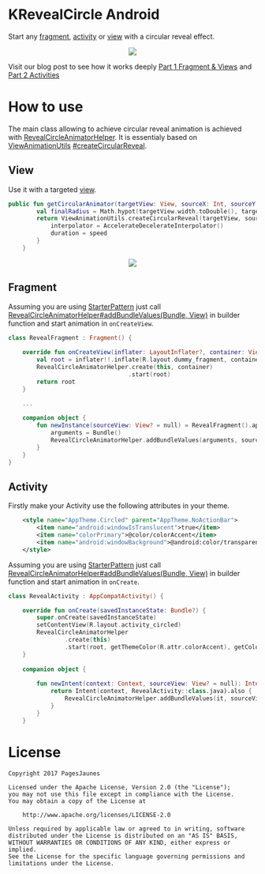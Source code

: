 # KRevealCircle Android

Start any [fragment](https://developer.android.com/guide/components/fragments.html), 
[activity](https://developer.android.com/guide/components/activities/index.html) or [view](https://developer.android.com/reference/android/view/View.html) with a circular reveal effect.

<p align="center">
<img src="http://developers.pagesjaunes.fr/content/images/2017/12/reveal_final.gif"/>
</p>

Visit our blog post to see how it works deeply <a href="developers.pagesjaunes.fr/reveal-your-app-reveal-your-app-part1-3">Part 1 Fragment & Views</a> and <a href="developers.pagesjaunes.fr/reveal-your-app-reveal-your-app-part2">Part 2 Activities</a>

# How to use

The main class allowing to achieve circular reveal animation is achieved with [RevealCircleAnimatorHelper](https://github.com/ThibaultFighieraPJ/KRevealCircle/blob/master/app/src/main/java/com/tfighiera/revealactivity/RevealCircleAnimatorHelper.kt). It is essentialy based on <a href="https://developer.android.com/reference/android/view/ViewAnimationUtils.html">ViewAnimationUtils</a>
<a href="https://developer.android.com/reference/android/view/ViewAnimationUtils.html#createCircularReveal(android.view.View, int, int, float, float)">#createCircularReveal</a>.

## View

Use it with a targeted [view](https://developer.android.com/reference/android/view/View.html).

```kotlin
public fun getCircularAnimator(targetView: View, sourceX: Int, sourceY: Int, speed: Long): Animator {
        val finalRadius = Math.hypot(targetView.width.toDouble(), targetView.height.toDouble()).toFloat()
        return ViewAnimationUtils.createCircularReveal(targetView, sourceX, sourceY, 0f, finalRadius).apply {
            interpolator = AccelerateDecelerateInterpolator()
            duration = speed
        }
    }
```

<p align="center">
<img src="http://developers.pagesjaunes.fr/content/images/2017/12/reveal_view-2.gif">
</p>

## Fragment

Assuming you are using [StarterPattern](https://hackernoon.com/object-oriented-tricks-4-starter-pattern-android-edition-1844e1a8522d) just call [RevealCircleAnimatorHelper#addBundleValues(Bundle, View)](https://github.com/ThibaultFighieraPJ/KRevealCircle/blob/master/app/src/main/java/com/tfighiera/revealactivity/RevealCircleAnimatorHelper.kt#L157) in builder function and start animation in `onCreateView`.

```kotlin
class RevealFragment : Fragment() {
    
    override fun onCreateView(inflater: LayoutInflater?, container: ViewGroup?, savedInstanceState: Bundle?): View? {
        val root = inflater!!.inflate(R.layout.dummy_fragment, container, false)
        RevealCircleAnimatorHelper.create(this, container)
                                  .start(root)
        return root
    }

    ...
    
    companion object {
        fun newInstance(sourceView: View? = null) = RevealFragment().apply {
            arguments = Bundle()
            RevealCircleAnimatorHelper.addBundleValues(arguments, sourceView)
        }
    }
}
```

## Activity

Firstly make your Activity use the following attributes in your theme.

```xml
    <style name="AppTheme.Circled" parent="AppTheme.NoActionBar">
        <item name="android:windowIsTranslucent">true</item>
        <item name="colorPrimary">@color/colorAccent</item>
        <item name="android:windowBackground">@android:color/transparent</item>
    </style>
```

Assuming you are using [StarterPattern](https://hackernoon.com/object-oriented-tricks-4-starter-pattern-android-edition-1844e1a8522d) just call [RevealCircleAnimatorHelper#addBundleValues(Bundle, View)](https://github.com/ThibaultFighieraPJ/KRevealCircle/blob/master/app/src/main/java/com/tfighiera/revealactivity/RevealCircleAnimatorHelper.kt#L157) in builder function and start animation in `onCreate`.

```kotlin
class RevealActivity : AppCompatActivity() {

    override fun onCreate(savedInstanceState: Bundle?) {
        super.onCreate(savedInstanceState)
        setContentView(R.layout.activity_circled)
        RevealCircleAnimatorHelper
                .create(this)
                .start(root, getThemeColor(R.attr.colorAccent), getColor(R.color.background_default, theme))
    }
    
    companion object {
    
        fun newIntent(context: Context, sourceView: View? = null): Intent {
            return Intent(context, RevealActivity::class.java).also {
                RevealCircleAnimatorHelper.addBundleValues(it, sourceView)
            }
        }
    }
```

# License

```
Copyright 2017 PagesJaunes

Licensed under the Apache License, Version 2.0 (the "License");
you may not use this file except in compliance with the License.
You may obtain a copy of the License at

    http://www.apache.org/licenses/LICENSE-2.0

Unless required by applicable law or agreed to in writing, software
distributed under the License is distributed on an "AS IS" BASIS,
WITHOUT WARRANTIES OR CONDITIONS OF ANY KIND, either express or implied.
See the License for the specific language governing permissions and
limitations under the License.
```
